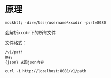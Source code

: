 # 原理
`mockhttp -dir=/User/username/xxxdir -port=8080` 

会解析xxxdir下的所有文件

文件格式：
```
/v1/path
换行
{json} 返回json内容
```

`curl -i http://localhost:8080/v1/path`